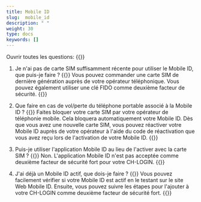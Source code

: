 ```yaml
---
title: Mobile ID
slug:  mobile_id
description: " "
weight: 30
type: docs
keywords: []
---
```


Ouvrir toutes les questions: {{<collapsibleGroupCommand groupId="mobile_id">}}

1. Je n'ai pas de carte SIM suffisamment récente pour utiliser le Mobile ID, que puis-je faire ?
{{<collapsibleBlock groupId="mobile_id">}}
Vous pouvez commander une carte SIM de dernière génération auprès de votre opérateur téléphonique. Vous pouvez également utiliser une clé FIDO comme deuxième facteur de sécurité. 
{{</collapsibleBlock>}}

2. Que faire en cas de vol/perte du téléphone portable associé à la Mobile ID ?
{{<collapsibleBlock groupId="mobile_id">}}
Faites bloquer votre carte SIM par votre opérateur de téléphonie mobile. Cela bloquera automatiquement votre Mobile ID. Dès que vous avez une nouvelle carte SIM, vous pouvez réactiver votre Mobile ID auprès de votre opérateur à l'aide du code de réactivation que vous avez reçu lors de l'activation de votre Mobile ID. 
{{</collapsibleBlock>}}

3. Puis-je utiliser l'application Mobile ID au lieu de l'activer avec la carte SIM ?
{{<collapsibleBlock groupId="mobile_id">}}
Non. L'application Mobile ID n'est pas acceptée comme deuxième facteur de sécurité fort pour votre CH-LOGIN. 
{{</collapsibleBlock>}}

4. J'ai déjà un Mobile ID actif, que dois-je faire ?
{{<collapsibleBlock groupId="mobile_id">}}
Vous pouvez facilement vérifier si votre Mobile ID est actif en le testant sur le site Web Mobile ID. Ensuite, vous pouvez suivre les étapes pour l'ajouter à votre CH-LOGIN comme deuxième facteur de sécurité fort.
{{</collapsibleBlock>}}
